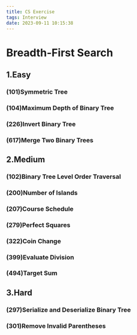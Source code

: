 ```yaml
---
title: CS Exercise
tags: Interview
date: 2023-09-11 10:15:38
---
```


# Breadth-First Search

##   1.Easy

###   (101)Symmetric Tree

###   (104)Maximum Depth of Binary Tree

###   (226)Invert Binary Tree

###   (617)Merge Two Binary Trees

##   2.Medium

###   (102)Binary Tree Level Order Traversal

###   (200)Number of Islands

###   (207)Course Schedule

###   (279)Perfect Squares

###   (322)Coin Change

###   (399)Evaluate Division

###   (494)Target Sum

##   3.Hard

###   (297)Serialize and Deserialize Binary Tree

###   (301)Remove Invalid Parentheses
